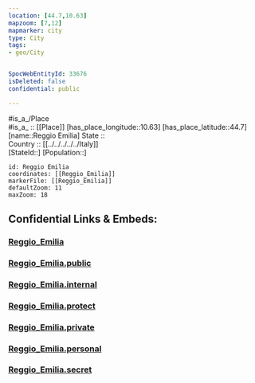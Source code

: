 ```yaml
---
location: [44.7,10.63] 
mapzoom: [7,12] 
mapmarker: city 
type: City
tags:
- geo/City


SpocWebEntityId: 33676
isDeleted: false
confidential: public

---
```

#is_a_/Place  
#is_a_ :: [[Place]] 
[has_place_longitude::10.63] 
[has_place_latitude::44.7] 
[name::Reggio Emilia] 
State ::  
Country :: [[../../../../../Italy]]  
[StateId::] 
[Population::] 



```leaflet
id: Reggio Emilia
coordinates: [[Reggio_Emilia]] 
markerFile: [[Reggio_Emilia]] 
defaultZoom: 11 
maxZoom: 18
```


## Confidential Links & Embeds: 

### [Reggio_Emilia](/_Standards/Earth/Continent/Europe/Europe~South/Italy/regions~Italy/Emilia-Romagna/Reggio_Emilia.Province/City/Reggio_Emilia.md) 

### [Reggio_Emilia.public](/_public/Earth/Continent/Europe/Europe~South/Italy/regions~Italy/Emilia-Romagna/Reggio_Emilia.Province/City/Reggio_Emilia.public.md) 

### [Reggio_Emilia.internal](/_internal/Earth/Continent/Europe/Europe~South/Italy/regions~Italy/Emilia-Romagna/Reggio_Emilia.Province/City/Reggio_Emilia.internal.md) 

### [Reggio_Emilia.protect](/_protect/Earth/Continent/Europe/Europe~South/Italy/regions~Italy/Emilia-Romagna/Reggio_Emilia.Province/City/Reggio_Emilia.protect.md) 

### [Reggio_Emilia.private](/_private/Earth/Continent/Europe/Europe~South/Italy/regions~Italy/Emilia-Romagna/Reggio_Emilia.Province/City/Reggio_Emilia.private.md) 

### [Reggio_Emilia.personal](/_personal/Earth/Continent/Europe/Europe~South/Italy/regions~Italy/Emilia-Romagna/Reggio_Emilia.Province/City/Reggio_Emilia.personal.md) 

### [Reggio_Emilia.secret](/_secret/Earth/Continent/Europe/Europe~South/Italy/regions~Italy/Emilia-Romagna/Reggio_Emilia.Province/City/Reggio_Emilia.secret.md)

